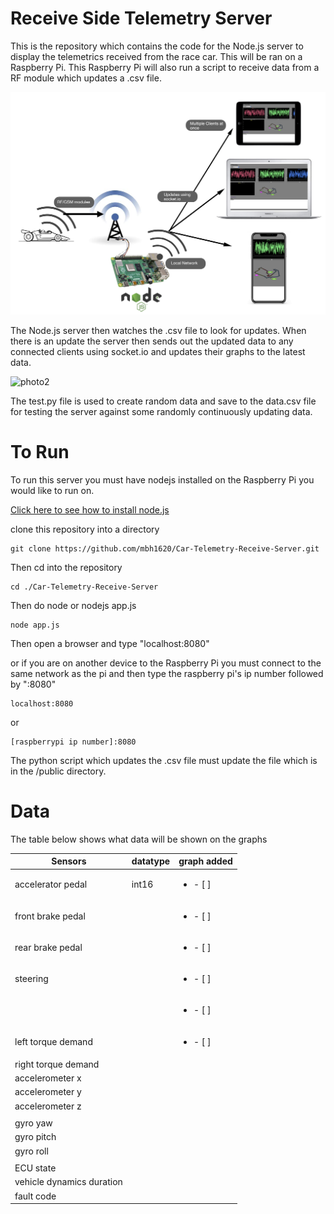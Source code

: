 # Receive Side Telemetry Server 


This is the repository which contains the code for the Node.js server to display the telemetrics received from the race car. This will be ran
on a Raspberry Pi. This Raspberry Pi will also run a script to receive data from a RF module which updates a .csv file. 

![photo1](https://github.com/mbh1620/Car-Telemetry-Receive-Server/blob/master/public/flowdiagram.png)

The Node.js server then watches the .csv file to look for updates. When there is an update the server then sends out the updated data to any connected
clients using socket.io and updates their graphs to the latest data.

![photo2](https://github.com/mbh1620/Car-Telemetry-Receive-Server/blob/master/public/screen.gif)


The test.py file is used to create random data and save to the data.csv file for testing the server against some randomly continuously updating 
data.

# To Run

To run this server you must have nodejs installed on the Raspberry Pi you would like to run on.

[Click here to see how to install node.js](https://www.w3schools.com/nodejs/nodejs_raspberrypi.asp)

clone this repository into a directory 
```
git clone https://github.com/mbh1620/Car-Telemetry-Receive-Server.git
```
Then cd into the repository
```
cd ./Car-Telemetry-Receive-Server
```
Then do node or nodejs app.js
```
node app.js
```
Then open a browser and type "localhost:8080"

or if you are on another device to the Raspberry Pi you must connect to the same network as the pi 
and then type the raspberry pi's ip number followed by ":8080"

```
localhost:8080
```
or
```
[raspberrypi ip number]:8080

```

The python script which updates the .csv file must update the file which is in the /public directory.

# Data

The table below shows what data will be shown on the graphs


|   Sensors                     |   datatype    |   graph added  |
|-------------------------------|---------------|----------------|
|   accelerator pedal           |     int16     |<ul><li>- [ ] </li></ul>|
|   front brake pedal           |               |<ul><li>- [ ] </li></ul>|       
|   rear brake pedal            |               |<ul><li>- [ ] </li></ul>|
|   steering                    |               |<ul><li>- [ ] </li></ul>|       
|                               |               |<ul><li>- [ ] </li></ul>|       
|   left torque demand          |               |<ul><li>- [ ] </li></ul>|       
|   right torque demand         |               |       
|   accelerometer x             |               |
|   accelerometer y             |               |
|   accelerometer z             |               |
|                               |               |
|   gyro yaw                    |               |
|   gyro pitch                  |               |
|   gyro roll                   |               |
|                               |               |
|   ECU state                   |               |
|   vehicle dynamics duration   |               |
|   fault code                  |               |